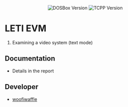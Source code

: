 <p align = "center">
  <img src = "https://img.shields.io/badge/DOSBox-0.74.3-blue?style=plastic" alt = "DOSBox Version">
  <img src = "https://img.shields.io/badge/TurboC%2B%2B-1.01-blue?style=plastic" alt = "TCPP Version">
</p>

# LETI EVM

1. Examining a video system (text mode)

## Documentation 

*  Details in the report

## Developer

*  [woofiwaffle](https://github.com/woofiwaffle)
